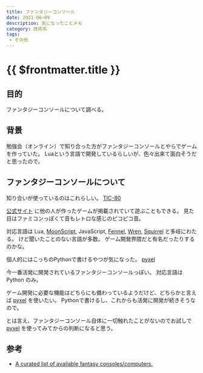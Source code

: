 ```yaml
---
title: ファンタジーコンソール
date: 2021-06-09
description: 気になったことメモ
category: 技術系
tags:
 - その他
---
```


# {{ $frontmatter.title }}

## 目的

ファンタジーコンソールについて調べる。

## 背景

勉強会（オンライン）で知り合った方がファンタジーコンソールとやらでゲームを作っていた。
Luaという言語で開発しているらしいが、色々出来て面白そうだと思ったので。

## ファンタジーコンソールについて

知り合いが使っているのはこれらしい。
[TIC-80](https://nesbox.itch.io/tic80)

[公式サイト](https://tic80.com/) に他の人が作ったゲームが掲載されていて遊ぶこともできる。
見た目はファミコンっぽくて音もレトロな感じのピコピコ音。

対応言語は Lua, [MoonScript](https://moonscript.org/), JavaScript, [Fennel](https://fennel-lang.org/), [Wren](https://wren.io/), [Squirrel](http://www.squirrel-lang.org/) と多岐にわたる。
けど聞いたことのない言語が多数。
ゲーム開発界隈だと有名だったりするのかな。


個人的にはこっちのPythonで書けるやつが気になった。
[pyxel](https://github.com/kitao/pyxel)

今一番活発に開発されているファンタジーコンソールっぽい。
対応言語は Python のみ。


ゲーム開発に必要な機能はどちらにも備わっているようだけど、どちらかと言えば [pyxel](https://github.com/kitao/pyxel) を使いたい。
Pythonで書けるし、これからも活発に開発が続きそうなので。

とは言え、ファンタジーコンソール自体に一切触れたことがないのでお試しで [pyxel](https://github.com/kitao/pyxel) を使ってみてからの判断になると思う。 

## 参考

* [A curated list of available fantasy consoles/computers.](https://github.com/paladin-t/fantasy)
